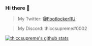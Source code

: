 ### Hi there 👋
> My Twitter: [@FootlockerRU](https://twitter.com/footlockerru)

> My Discord: thiccsupreme#0002

[![thiccsupreme's github stats](https://github-readme-stats.vercel.app/api?username=thiccsupreme&show_icons=true&hide_title=true&theme=dracula&count_private=true)](https://github.com/anuraghazra/github-readme-stats)
